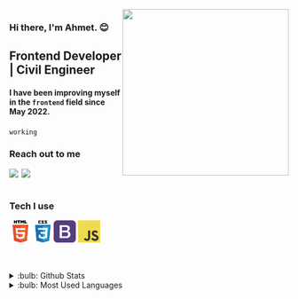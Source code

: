 <img src="https://media.giphy.com/media/TjAcxImn74uoDYVxFl/giphy-downsized-large.gif" align="right" width="300" height="300">

### Hi there, I'm Ahmet. :blush:

## Frontend Developer | Civil Engineer
#### <font colour="blue">I have been improving myself in the `frontend` field since May 2022.</font>

<font colour=" pink ">  `working`</font>

### Reach out to me

[<img width="22" src="https://unpkg.com/simple-icons@v7/icons/linkedin.svg" align="left"/>][linkedin]
[<img width="22" src="https://unpkg.com/simple-icons@v7/icons/instagram.svg" align="left"/>][instagram]

<br />
<br />


### Tech I use
<img src ="https://raw.githubusercontent.com/github/explore/80688e429a7d4ef2fca1e82350fe8e3517d3494d/topics/html/html.png" width="40" height="40"><img src ="https://raw.githubusercontent.com/github/explore/80688e429a7d4ef2fca1e82350fe8e3517d3494d/topics/css/css.png" width="40" height="40"><img src ="https://raw.githubusercontent.com/github/explore/80688e429a7d4ef2fca1e82350fe8e3517d3494d/topics/bootstrap/bootstrap.png" width="40" height="40"> <img src ="https://raw.githubusercontent.com/github/explore/80688e429a7d4ef2fca1e82350fe8e3517d3494d/topics/javascript/javascript.png" width="40" height="40">


<br />
<br />

<details>
<summary>:bulb: Github Stats</summary>
<img src="https://github-readme-stats.vercel.app/api?username=ahmetalhan&theme=radical">
</details>

<details>
<summary>:bulb: Most Used Languages</summary>
<img src="https://github-readme-stats.vercel.app/api/top-langs/?username=ahmetalhan&layout=compact">
</details>



[instagram]: https://www.instagram.com/alhanmt/
[linkedin]: https://www.linkedin.com/in/ahmet-alhan/
